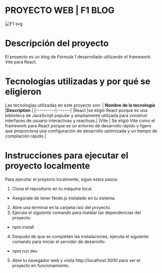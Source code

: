 # PROYECTO WEB | F1 BLOG
![F1 svg](https://github.com/paulabaal12/lab6-web/assets/106341373/9117c4ce-6c4a-47d2-891e-58186129eb4a)

# Descripción del proyecto

El proyecto es un blog de Fórmula 1 desarrollado utilizando el framework Vite para React.


# Tecnologías utilizadas y por qué se eligieron

Las tecnologías utilizadas en este proyecto son:
| **Nombre de la tecnología** |**Description** |
|----------|-------|
|React |se eligió React porque es una biblioteca de JavaScript popular y ampliamente utilizada para construir interfaces de usuario interactivas y reactivas.|
|Vite | Se eligió Vite como el framework para React porque es un entorno de desarrollo rápido y ligero que proporciona una configuración de desarrollo optimizada y un tiempo de compilación rápido.|

# Instrucciones para ejecutar el proyecto localmente

Para ejecutar el proyecto localmente, sigue estos pasos:

1. Clona el repositorio en tu máquina local.
* Asegúrate de tener Node.js instalado en tu sistema.
2. Abre una terminal en la carpeta raíz del proyecto.
3. Ejecuta el siguiente comando para instalar las dependencias del proyecto:
- npm install
4. Después de que se completen las instalaciones, ejecuta el siguiente comando para iniciar el servidor de desarrollo:
- npm run dev
5. Abre tu navegador web y visita http://localhost:3000 para ver el proyecto en funcionamiento.
